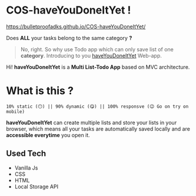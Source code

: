 # COS-haveYouDoneItYet !
https://bulletproofadks.github.io/COS-haveYouDoneItYet/

Does **ALL** your tasks belong to the same category **?**
>No, right. So why use Todo app which can only save list of one **category**.
>Introducing to you [haveYouDoneItYet](https://bulletproofadks.github.io/COS-haveYouDoneItYet/) Web-app.


Hi!  **haveYouDoneItYet** is a **Multi List-Todo App** based on MVC architecture.

# What is this ?

    10% static (😶) || 90% dynamic (😋) || 100% responsve (😉 Go on try on mobile)

**haveYouDoneItYet** can create multiple lists and store your lists in your browser, which means all your tasks are automatically saved locally and are **accessible everytime**  you open it.

## Used Tech

 - Vanilla Js
 - CSS
 - HTML
 - Local Storage API
